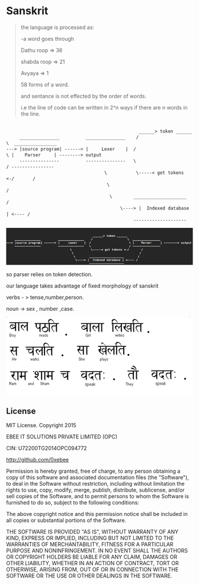 # Sanskrit

>the language is processed as:
>
>-a word goes through
>
>Dathu roop   => 36
>
>shabda roop  => 21
>
>Avyaya       => 1
>
>58 forms of a word.
>
>and sentance is not effected by the order of words.
>
>i.e the line of code can be written in 2^n ways if there are n words in the line.

```

                                                  ______> token ______
     _______________          _______________    /                    \  ________________
---> |source program| ------> |     Lexer    |  /                      \ |    Parser     | --------> output
     ---------------          ---------------   \                      / ----------------
                                     \           \-----< get tokens <-/       /
                                      \                                      /
                                       \        ____________________        /
                                           \----> |  Indexed database | <---- /
                                                --------------------
```

![Alt text](/Pictures/plan.png?raw=true " this is the basic plan for the code. to parse stream of bits into legal lines of code.")

so parser relies on token detection.

our language takes advantage of fixed morphology of sanskrit

verbs - > tense,number,person.

noun -> sex , number ,case.

![Alt text](/Pictures/fig1.gif?raw=true " source : http://www.vedicsciences.net/articles/sanskrit-nasa.html ")

License
---------
MIT License. Copyright 2015

EBEE IT SOLUTIONS PRIVATE LIMITED (OPC)

CIN: U72200TG2014OPC094772

http://github.com/0xebee

Permission is hereby granted, free of charge, to any
person obtaining a copy of this software and associated
documentation files (the "Software"), to deal in the
Software without restriction, including without limitation
the rights to use, copy, modify, merge, publish,
distribute, sublicense, and/or sell copies of the
Software, and to permit persons to whom the Software is
furnished to do so, subject to the following conditions:

The above copyright notice and this permission notice
shall be included in all copies or substantial portions of
the Software.

THE SOFTWARE IS PROVIDED "AS IS", WITHOUT WARRANTY OF ANY
KIND, EXPRESS OR IMPLIED, INCLUDING BUT NOT LIMITED TO THE
WARRANTIES OF MERCHANTABILITY, FITNESS FOR A PARTICULAR
PURPOSE AND NONINFRINGEMENT. IN NO EVENT SHALL THE AUTHORS
OR COPYRIGHT HOLDERS BE LIABLE FOR ANY CLAIM, DAMAGES OR
OTHER LIABILITY, WHETHER IN AN ACTION OF CONTRACT, TORT OR
OTHERWISE, ARISING FROM, OUT OF OR IN CONNECTION WITH THE
SOFTWARE OR THE USE OR OTHER DEALINGS IN THE SOFTWARE.
